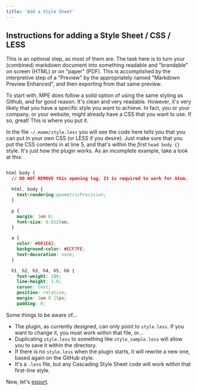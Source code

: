 ```yaml
---
title: 'Add a Style Sheet'
---
```


## Instructions for adding a Style Sheet / CSS / LESS

This is an optional step, as most of them are. The task here is to turn your (combined) markdown document into something readable and "brandable" on screen (HTML) or on "paper" (PDF). This is accomplished by the interpretive step of a "Preview" by the appropriately named "Markdown Preview Enhanced", and then exporting from that same preview.

To start with, MPE does follow a solid option of using the same styling as Github, and for good reason. It's clean and very readable. However, it's very likely that you have a specific style you want to achieve. In fact, you or your company, or your website, might already have a CSS that you want to use. If so, great! This is where you put it. 

In the file `~/.mume/style.less` you will see the code here tells you that you can put in your own CSS (or LESS if you desire). Just make sure that you put the CSS contents in at line 5, and that's within the _first_ `head body {}` style. It's just how the plugin works. As an incomplete example, take a look at this:

```css

html body {
  // DO NOT REMOVE this opening tag. It is required to work for Atom.

  html, body {
    text-rendering:geometricPrecision;
  }

  p {
    margin: 1em 0;
    font-size: 0.8125em;
  }

  a {
    color: #001E82;
    background-color: #ECF7FE;
    text-decoration: none;
  }

  h1, h2, h3, h4, h5, h6 {
    font-weight: 100;
    line-height: 1.0;
    cursor: text;
    position: relative;
    margin: 1em 0 15px;
    padding: 0;
```

Some things to be aware of...

- The plugin, as currently designed, can only point to `style.less`. If you want to change it, you must work within that file, or...
- Duplicating `style.less` to something like `style_sample.less` will allow you to save it within the directory.
- If there is no `style.less` when the plugin starts, it will rewrite a new one, based again on the GitHub style.
- It's a `.less` file, but any Cascading Style Sheet code will work within that first-line style.

Now, let's [export](../export).
